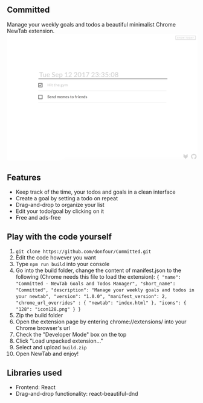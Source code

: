 ## Committed

Manage your weekly goals and todos a beautiful minimalist Chrome NewTab extension.
![Alt text](/demo1.png?raw=true "Minimalist design")

## Features
* Keep track of the time, your todos and goals in a clean interface
* Create a goal by setting a todo on repeat
* Drag-and-drop to organize your list
* Edit your todo/goal by clicking on it
* Free and ads-free

## Play with the code yourself
1. `git clone https://github.com/donfour/Committed.git`
2. Edit the code however you want
3. Type `npm run build` into your console
4. Go into the build folder, change the content of manifest.json to the following (Chrome needs this file to load the extension):
`
{
  "name": "Committed - NewTab Goals and Todos Manager",
  "short_name": "Committed",
  "description": "Manage your weekly goals and todos in your newtab",
  "version": "1.0.0",
  "manifest_version": 2,
   "chrome_url_overrides" : {
     "newtab": "index.html"
   },
   "icons": {
    "128": "icon128.png"
  }
}
`
5. Zip the build folder
6. Open the extension page by entering chrome://extensions/ into your Chrome browser's url
7. Check the "Developer Mode" box on the top
8. Click "Load unpacked extension..."
9. Select and upload `build.zip`
10. Open NewTab and enjoy!

## Libraries used
* Frontend: React
* Drag-and-drop functionality: react-beautiful-dnd

